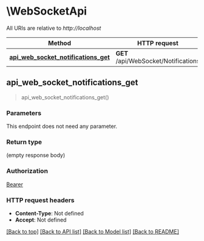 # \WebSocketApi

All URIs are relative to *http://localhost*

Method | HTTP request | Description
------------- | ------------- | -------------
[**api_web_socket_notifications_get**](WebSocketApi.md#api_web_socket_notifications_get) | **GET** /api/WebSocket/Notifications | 



## api_web_socket_notifications_get

> api_web_socket_notifications_get()


### Parameters

This endpoint does not need any parameter.

### Return type

 (empty response body)

### Authorization

[Bearer](../README.md#Bearer)

### HTTP request headers

- **Content-Type**: Not defined
- **Accept**: Not defined

[[Back to top]](#) [[Back to API list]](../README.md#documentation-for-api-endpoints) [[Back to Model list]](../README.md#documentation-for-models) [[Back to README]](../README.md)

